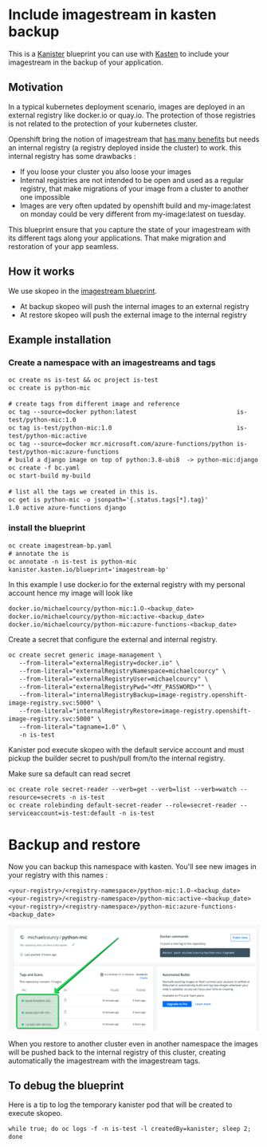 # Include imagestream in kasten backup 

This is a [Kanister](https://docs.kasten.io/latest/kanister/kanister.html) blueprint you can use with [Kasten](https://www.kasten.io) to include your imagestream in the backup of your application.

## Motivation 

In a typical kubernetes deployment scenario, images are deployed in an external registry like docker.io or quay.io. The protection of those registries is not related to the protection of your kubernetes cluster. 

Openshift bring the notion of imagestream that [has many benefits](https://docs.openshift.com/container-platform/4.7/openshift_images/images-understand.html#images-imagestream-use_images-understand) but needs an internal registry (a registry deployed inside the cluster) to work.   this internal registry has some drawbacks : 
*  If you loose your cluster you also loose your images
*  Internal registries are not intended to be open and used as a regular registry, that make migrations of your image from a cluster to another one impossible
*  Images are very often updated by openshift build and my-image:latest on monday could be very different from my-image:latest on tuesday. 

This blueprint ensure that you capture the state of your imagestream with its different tags along your applications. That make migration and restoration of your app seamless.

## How it works

We use skopeo in the [imagestream blueprint](./imagestream-bp.yaml). 
*  At backup skopeo will push the internal images to an external registry
*  At restore skopeo will push the external image to the internal registry 

## Example installation 

### Create a namespace with an imagestreams and tags

```
oc create ns is-test && oc project is-test
oc create is python-mic

# create tags from different image and reference
oc tag --source=docker python:latest                            is-test/python-mic:1.0      
oc tag is-test/python-mic:1.0                                   is-test/python-mic:active   
oc tag --source=docker mcr.microsoft.com/azure-functions/python is-test/python-mic:azure-functions        
# build a django image on top of python:3.8-ubi8  -> python-mic:django 
oc create -f bc.yaml 
oc start-build my-build

# list all the tags we created in this is.
oc get is python-mic -o jsonpath='{.status.tags[*].tag}'    
1.0 active azure-functions django
```


### install the blueprint 

```
oc create imagestream-bp.yaml 
# annotate the is 
oc annotate -n is-test is python-mic kanister.kasten.io/blueprint='imagestream-bp' 
```

In this example I use docker.io for the external registry with my personal account hence my image will look like 
```
docker.io/michaelcourcy/python-mic:1.O-<backup_date>
docker.io/michaelcourcy/python-mic:active-<backup_date>
docker.io/michaelcourcy/python-mic:azure-functions-<backup_date>
```

Create a secret that configure the external and internal registry. 
```
oc create secret generic image-management \
   --from-literal="externalRegistry=docker.io" \
   --from-literal="externalRegistryNamespace=michaelcourcy" \
   --from-literal="externalRegistryUser=michaelcourcy" \
   --from-literal="externalRegistryPwd="<MY_PASSWORD>"" \
   --from-literal="internalRegistryBackup=image-registry.openshift-image-registry.svc:5000" \
   --from-literal="internalRegistryRestore=image-registry.openshift-image-registry.svc:5000" \
   --from-literal="tagname=1.0" \
   -n is-test
```

Kanister pod execute skopeo with the default service account and must pickup the builder secret to push/pull from/to the internal registry.

Make sure sa default can read secret 
```
oc create role secret-reader --verb=get --verb=list --verb=watch --resource=secrets -n is-test
oc create rolebinding default-secret-reader --role=secret-reader --serviceaccount=is-test:default -n is-test
```

# Backup and restore

Now you can backup this namespace with kasten. You'll see new images in your registry with this names :
```
<your-registry>/<registry-namespace>/python-mic:1.O-<backup_date>
<your-registry>/<registry-namespace>/python-mic:active-<backup_date>
<your-registry>/<registry-namespace>/python-mic:azure-functions-<backup_date>
```

![Images in docker.io](./docker-io.png)

When you restore to another cluster even in another namespace the images will be pushed back to the internal registry of this cluster, creating automatically the imagestream with the imagestream tags.

## To debug the blueprint

Here is a tip to log the temporary kanister pod that will be created to execute skopeo.

```
while true; do oc logs -f -n is-test -l createdBy=kanister; sleep 2; done
```

